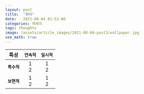```yaml
---
layout: post
title:  "취미"
date:   2021-08-04 01:52:00
categories: 에세이
tags: thoughts
image: /assets/article_images/2021-08-04-post3/wallpaper.jpg
use_math: true
---
```



 특성 | **`연속적`** | **`일시적`**
:---:|:---:|:---:
**`특수적`** |1 <br /> 2 <br />  | 1 <br /> 2 
**`보편적`** | 1 <br /> 2 <br />  | 1 <br /> 2 

